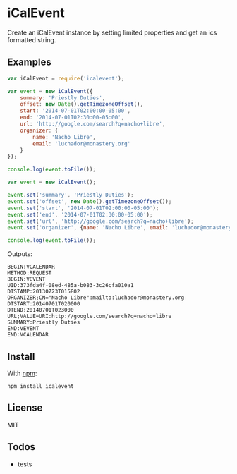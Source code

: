 # iCalEvent

Create an iCalEvent instance by setting limited properties and get an ics formatted string.


## Examples

``` js
var iCalEvent = require('icalevent');

var event = new iCalEvent({
	summary: 'Priestly Duties',
	offset: new Date().getTimezoneOffset(),
	start: '2014-07-01T02:00:00-05:00',
	end: '2014-07-01T02:30:00-05:00',
	url: 'http://google.com/search?q=nacho+libre',
	organizer: {
		name: 'Nacho Libre',
		email: 'luchador@monastery.org'
	}
});

console.log(event.toFile());
```

``` js
var event = new iCalEvent();

event.set('summary', 'Priestly Duties');
event.set('offset', new Date().getTimezoneOffset());
event.set('start', '2014-07-01T02:00:00-05:00');
event.set('end', '2014-07-01T02:30:00-05:00');
event.set('url', 'http://google.com/search?q=nacho+libre');
event.set('organizer', {name: 'Nacho Libre', email: 'luchador@monastery.org'});

console.log(event.toFile());
```

Outputs:

```
BEGIN:VCALENDAR
METHOD:REQUEST
BEGIN:VEVENT
UID:373fda4f-08ed-485a-b083-3c26cfa010a1
DTSTAMP:20130723T015802
ORGANIZER;CN="Nacho Libre":mailto:luchador@monastery.org
DTSTART:20140701T020000
DTEND:20140701T023000
URL;VALUE=URI:http://google.com/search?q=nacho+libre
SUMMARY:Priestly Duties
END:VEVENT
END:VCALENDAR
```


## Install

With [npm](http://npmjs.org):

	npm install icalevent

## License

MIT

## Todos

* tests